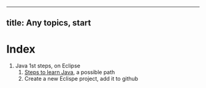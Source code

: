 ----
title: Any topics, start
----
# Index

1. Java 1st steps, on Eclipse
   1. [Steps to learn Java](java-learn-path.md), a possible path
   1. Create a new Eclispe project, add it to github
